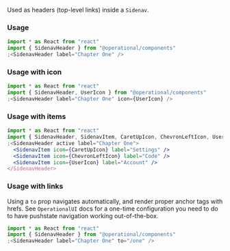 Used as headers (top-level links) inside a `Sidenav`.

### Usage

```jsx
import * as React from "react"
import { SidenavHeader } from "@operational/components"
;<SidenavHeader label="Chapter One" />
```

### Usage with icon

```jsx
import * as React from "react"
import { SidenavHeader, UserIcon } from "@operational/components"
;<SidenavHeader label="Chapter One" icon={UserIcon} />
```

### Usage with items

```jsx
import * as React from "react"
import { SidenavHeader, SidenavItem, CaretUpIcon, ChevronLeftIcon, UserIcon } from "@operational/components"
;<SidenavHeader active label="Chapter One">
  <SidenavItem icon={CaretUpIcon} label="Settings" />
  <SidenavItem icon={ChevronLeftIcon} label="Code" />
  <SidenavItem icon={UserIcon} label="Account" />
</SidenavHeader>
```

### Usage with links

Using a `to` prop navigates automatically, and render proper anchor tags with hrefs. See `OperationalUI` docs for a one-time configuration you need to do to have pushstate navigation working out-of-the-box.

```jsx
import * as React from "react"
import { SidenavHeader } from "@operational/components"
;<SidenavHeader label="Chapter One" to="/one" />
```
